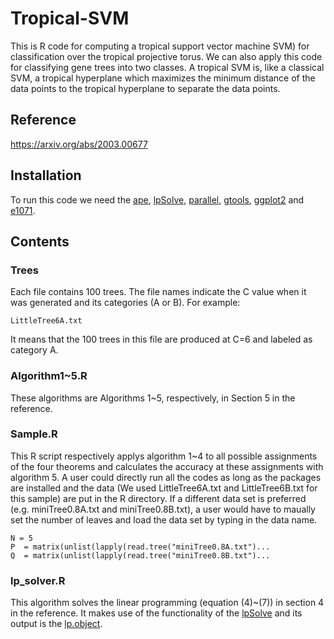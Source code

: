 # Tropical-SVM
This is R code for computing a tropical support vector machine SVM) for classification over the tropical projective torus.  We can also apply this code for classifying gene trees into two classes.  A tropical SVM is, like a classical SVM, a tropical hyperplane which maximizes the minimum distance of the data points to the tropical hyperplane to separate the data points.  
## Reference
https://arxiv.org/abs/2003.00677
## Installation
To run this code we need the [ape](https://cran.r-project.org/web/packages/ape/index.html), [lpSolve](https://cran.r-project.org/web/packages/lpSolve/index.html), [parallel](https://CRAN.R-project.org/view=HighPerformanceComputing), [gtools](https://cran.r-project.org/web/packages/gtools/index.html), [ggplot2](https://ggplot2.tidyverse.org) and [e1071](https://cran.r-project.org/web/packages/e1071/index.html).
## Contents
### Trees
Each file contains 100 trees. The file names indicate the C value when it was generated and its categories (A or B). For example:
```{r}
LittleTree6A.txt
```
It means that the 100 trees in this file are produced at C=6 and labeled as category A.
### Algorithm1~5.R
These algorithms are Algorithms 1~5, respectively, in Section 5 in the reference.
### Sample.R
This R script respectively applys algorithm 1~4 to all possible assignments of the four theorems and calculates the accuracy at these assignments with algorithm 5. A user could directly run all the codes as long as the packages are installed and the data (We used LittleTree6A.txt and LittleTree6B.txt for this sample) are put in the R directory. If a different data set is preferred (e.g. miniTree0.8A.txt and miniTree0.8B.txt), a user would have to maually set the number of leaves and load the data set by typing in the data name. 
```{r}
N = 5
P  = matrix(unlist(lapply(read.tree("miniTree0.8A.txt")...
Q  = matrix(unlist(lapply(read.tree("miniTree0.8B.txt")...
```
### lp_solver.R
This algorithm solves the linear programming (equation (4)~(7)) in section 4 in the reference. It makes use of the functionality of the [lpSolve](https://cran.r-project.org/web/packages/lpSolve/index.html) and its output is the [lp.object](https://www.rdocumentation.org/packages/lpSolve/versions/5.6.13.3/topics/lp.object).
